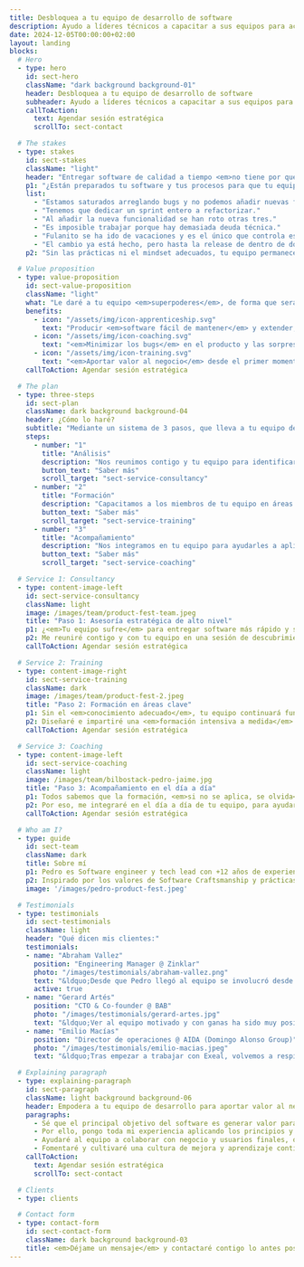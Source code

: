 ```yaml
---
title: Desbloquea a tu equipo de desarrollo de software
description: Ayudo a líderes técnicos a capacitar a sus equipos para acelerar la entrega de software y eliminar los bugs.
date: 2024-12-05T00:00:00+02:00
layout: landing
blocks:
  # Hero
  - type: hero
    id: sect-hero
    className: "dark background background-01"
    header: Desbloquea a tu equipo de desarrollo de software
    subheader: Ayudo a líderes técnicos a capacitar a sus equipos para acelerar la entrega de software y eliminar los bugs.
    callToAction:
      text: Agendar sesión estratégica
      scrollTo: sect-contact

  # The stakes
  - type: stakes
    id: sect-stakes
    className: "light"
    header: "Entregar software de calidad a tiempo <em>no tiene por qué ser doloroso.</em>"
    p1: "¿Están preparados tu software y tus procesos para que tu equipo aporte valor de forma continua, cumpliendo las fechas de entrega? O por el contrario se oyen cosas como..."
    list:
      - "Estamos saturados arreglando bugs y no podemos añadir nuevas funcionalidades."
      - "Tenemos que dedicar un sprint entero a refactorizar."
      - "Al añadir la nueva funcionalidad se han roto otras tres."
      - "Es imposible trabajar porque hay demasiada deuda técnica."
      - "Fulanito se ha ido de vacaciones y es el único que controla este tema."
      - "El cambio ya está hecho, pero hasta la release de dentro de dos semanas no llegará a producción."
    p2: "Sin las prácticas ni el mindset adecuados, tu equipo permanecerá <em>lento, frustrado y ahogado en incidencias</em>."

  # Value proposition
  - type: value-proposition
    id: sect-value-proposition
    className: "light"
    what: "Le daré a tu equipo <em>superpoderes</em>, de forma que serán capaces de:"
    benefits:
      - icon: "/assets/img/icon-apprenticeship.svg"
        text: "Producir <em>software fácil de mantener</em> y extender, <em>entregado a tiempo</em> al mercado."
      - icon: "/assets/img/icon-coaching.svg"
        text: "<em>Minimizar los bugs</em> en el producto y las sorpresas en los despliegues."
      - icon: "/assets/img/icon-training.svg"
        text: "<em>Aportar valor al negocio</em> desde el primer momento y de forma constante."
    callToAction: Agendar sesión estratégica

  # The plan
  - type: three-steps
    id: sect-plan
    className: dark background background-04
    header: ¿Cómo lo haré?
    subtitle: "Mediante un sistema de 3 pasos, que lleva a tu equipo de <em>estar constantemente apagando fuegos</em>, al <em>alto rendimiento y la mejora continua</em>."
    steps:
      - number: "1"
        title: "Análisis"
        description: "Nos reunimos contigo y tu equipo para identificar sus retos y cuellos de botella."
        button_text: "Saber más"
        scroll_target: "sect-service-consultancy"
      - number: "2"
        title: "Formación"
        description: "Capacitamos a los miembros de tu equipo en áreas de conocimiento clave."
        button_text: "Saber más"
        scroll_target: "sect-service-training"
      - number: "3"
        title: "Acompañamiento"
        description: "Nos integramos en tu equipo para ayudarles a aplicar lo aprendido en tu proyecto."
        button_text: "Saber más"
        scroll_target: "sect-service-coaching"

  # Service 1: Consultancy
  - type: content-image-left
    id: sect-service-consultancy
    className: light
    image: /images/team/product-fest-team.jpeg
    title: "Paso 1: Asesoría estratégica de alto nivel"
    p1: ¿<em>Tu equipo sufre</em> para entregar software más rápido y sin bugs, pero no tienes claro por qué ni <em>cómo ayudarles</em> a desbloquearse?
    p2: Me reuniré contigo y con tu equipo en una sesión de descubrimiento en la que auditaré sus prácticas técnicas y de gestión, para <em>identificar cuellos de botella y oportunidades de mejora</em>.
    callToAction: Agendar sesión estratégica

  # Service 2: Training
  - type: content-image-right
    id: sect-service-training
    className: dark
    image: /images/team/product-fest-2.jpeg
    title: "Paso 2: Formación en áreas clave"
    p1: Sin el <em>conocimiento adecuado</em>, tu equipo continuará funcionando como lo hacía hasta ahora.
    p2: Diseñaré e impartiré una <em>formación intensiva a medida</em> para tu equipo, orientada a cubrir sus gaps de conocimiento, en áreas clave como arquitectura software, orientación a producto o gestión ágil.
    callToAction: Agendar sesión estratégica

  # Service 3: Coaching
  - type: content-image-left
    id: sect-service-coaching
    className: light
    image: /images/team/bilbostack-pedro-jaime.jpg
    title: "Paso 3: Acompañamiento en el día a día"
    p1: Todos sabemos que la formación, <em>si no se aplica, se olvida</em>.
    p2: Por eso, me integraré en el día a día de tu equipo, para ayudarles a aplicar todos los conocimientos adquiridos sobre el código de tu proyecto, y acompañarles en la mejora de sus prácticas técnicas y procesos de gestión.
    callToAction: Agendar sesión estratégica

  # Who am I?
  - type: guide
    id: sect-team
    className: dark
    title: Sobre mí
    p1: Pedro es Software engineer y tech lead con +12 años de experiencia construyendo aplicaciones web escalables en el cloud, y liderando equipos multidisciplinares usando metodologías ágiles.
    p2: Inspirado por los valores de Software Craftsmanship y prácticas de Extreme Programming y DevOps, poniendo especial énfasis en la entrega temprana de valor, comunicación transparente con el cliente y excelencia técnica.
    image: '/images/pedro-product-fest.jpeg'

  # Testimonials
  - type: testimonials
    id: sect-testimonials
    className: light
    header: "Qué dicen mis clientes:"
    testimonials:
    - name: "Abraham Vallez"
      position: "Engineering Manager @ Zinklar"
      photo: "/images/testimonials/abraham-vallez.png"
      text: "&ldquo;Desde que Pedro llegó al equipo se involucró desde el minuto 1, tanto en el producto como en la parte técnica, siendo una pieza clave en la gran mejora sistémica que experimentó el equipo, ayudando no solo en detalles técnicos si no en las interacciones, relaciones y otras dinámicas de equipo.&rdquo;"
      active: true
    - name: "Gerard Artés"
      position: "CTO & Co-founder @ BAB"
      photo: "/images/testimonials/gerard-artes.jpg"
      text: "&ldquo;Ver al equipo motivado y con ganas ha sido muy positivo. Gana el equipo, gana la empresa y también ganan los empleados a nivel personal ya que obtienen un aprendizaje y una formación extra que tiene un retorno muy positivo&rdquo;"
    - name: "Emilio Macías"
      position: "Director de operaciones @ AIDA (Domingo Alonso Group)"
      photo: "/images/testimonials/emilio-macias.jpeg"
      text: "&ldquo;Tras empezar a trabajar con Exeal, volvemos a respirar en el equipo el aprendizaje, las preguntas, las lecturas... El éxito principal es ayudar a crecer y retener a nuestros profesionales.&rdquo;"

  # Explaining paragraph
  - type: explaining-paragraph
    id: sect-paragraph
    className: light background background-06
    header: Empodera a tu equipo de desarrollo para aportar valor al negocio
    paragraphs:
      - Sé que el principal objetivo del software es generar valor para el negocio, pero también entiendo la desmotivación que supone estar constantemente haciendo malabares para seguir implementando funcionalidades, a la vez que mantener todos los fuegos controlados e intentar mejorar poco a poco el código, aún con la constante presión del negocio y la impotencia de no lograr un entendimiento.
      - Por ello, pongo toda mi experiencia aplicando los principios y prácticas de metodologías de desarrollo ágil como XP (Extreme Programming) y DevOps a disposición de tu equipo, con el que trabajaré codo con codo desde el día a día de vuestro proyecto. Fomentaré la adopción de buenas prácticas, hábitos y creación de un ritmo sostenible, para garantizar la performance y predictibilidad del equipo a largo plazo.
      - Ayudaré al equipo a colaborar con negocio y usuarios finales, optimizar sus procesos de desarrollo, dar forma a la visión técnica y construir software calidad de manera incremental. Lo haré en sesiones de Pair y Mob Programming, así como facilitando dinámicas de equipo. Trasladaré aquellos conocimientos de los que pueda carecer el equipo (p.ej. TDD, refactoring, DDD, CI/CD, etc.), en el momento oportuno y desde un punto de vista aplicado, mediante Learning Hours.
      - Fomentaré y cultivaré una cultura de mejora y aprendizaje continuos entre todos los miembros del equipo para que, cuando me vaya, el equipo pueda seguir creciendo sin mi y aportando valor de forma constante a usuarios y stakeholders, sin incidencias relevantes, sin parones eternos para refactorizar, con despliegues casi instantáneos y sin riesgo y, sobre todo, con personas felices y orgullosas de pertenecer a tu equipo.
    callToAction:
      text: Agendar sesión estratégica
      scrollTo: sect-contact

  # Clients
  - type: clients

  # Contact form
  - type: contact-form
    id: sect-contact-form
    className: dark background background-03
    title: <em>Déjame un mensaje</em> y contactaré contigo lo antes posible.
---
```

